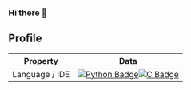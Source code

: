 ### Hi there 👋

## Profile
Property                 | Data  
-------------------------|------
Language / IDE           | [![Python Badge](https://img.shields.io/badge/-Visual%20Studio%20Code-3776AB?style=flat&logo=Python&logoColor=white)](https://github.com/search?l=Python&q=user:Edotnd&type=Repositories)[![C Badge](https://img.shields.io/badge/-Visual%20Studio%20Code-A8B9CC?style=flat&logo=C&logoColor=white)](https://github.com/search?q=user%3AEdotnd&type=Repositories)
